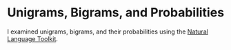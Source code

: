 # Unigrams, Bigrams, and Probabilities

I examined unigrams, bigrams, and their probabilities using the [Natural Language Toolkit](https://www.nltk.org/).